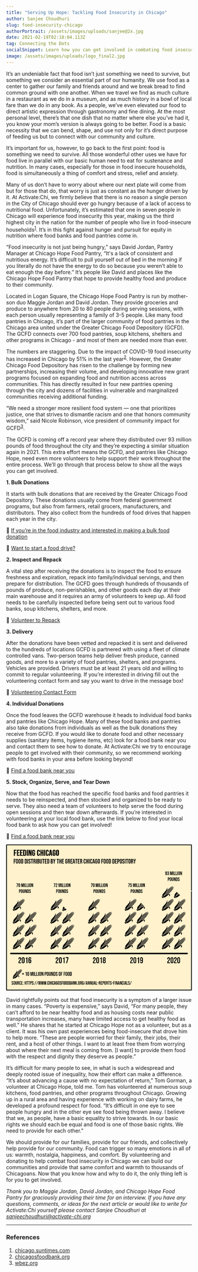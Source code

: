 ```yaml
---
title: "Serving Up Hope: Tackling Food Insecurity in Chicago"
author: Sanjee Choudhuri
slug: food-insecurity-chicago
authorPortrait: /assets/images/uploads/sanjee@2x.jpg
date: 2021-02-19T02:18:04.113Z
tag: Connecting the Dots
socialSnippet: Learn how you can get involved in combating food insecurity in Chicago!
image: /assets/images/uploads/logo_final2.jpg
---
```


It’s an undeniable fact that food isn’t just something we need to survive, but something we consider an essential part of our humanity. We use food as a center to gather our family and friends around and we break bread to find common ground with one another. When we travel we find as much culture in a restaurant as we do in a museum, and as much history in a bowl of local fare than we do in any book. As a people, we’ve even elevated our food to direct artistic expression through gastronomy and fine dining. At the most personal level, there’s that one dish that no matter where else you’ve had it, you know your mom’s version is always going to be better. Food is a basic necessity that we can bend, shape, and use not only for it’s direct purpose of feeding us but to connect with our community and culture.

It’s important for us, however, to go back to the first point: food is something we need to survive. All those wonderful other uses we have for food live in parallel with our basic human need to eat for sustenance and nutrition. In many cases, especially for those in food insecure households, food is simultaneously a thing of comfort and stress, relief and anxiety.

Many of us don’t have to worry about where our next plate will come from but for those that do, that worry is just as constant as the hunger driven by it. At Activate:Chi, we firmly believe that there is no reason a single person in the City of Chicago should ever go hungry because of a lack of access to nutritional food. Unfortunately, it’s estimated that one in seven people in Chicago will experience food insecurity this year, making us the third highest city in the nation for the number of people who live in food-insecure households<sup>[1](https://chicago.suntimes.com/2020/11/15/21563990/chicago-food-dispensary-struggles-amplified-by-pandemic-help)</sup>. It’s in this fight against hunger and pursuit for equity in nutrition where food banks and food pantries come in.

“Food insecurity is not just being hungry,” says David Jordan, Pantry Manager at Chicago Hope Food Pantry, “It's a lack of consistent and nutritious energy. It’s difficult to pull yourself out of bed in the morning if you literally do not have the energy to do so because you weren’t able to eat enough the day before.” It’s people like David and places like the Chicago Hope Food Pantry that hope to provide healthy food and produce to their community.

Located in Logan Square, the Chicago Hope Food Pantry is run by mother-son duo Maggie Jordan and David Jordan. They provide groceries and produce to anywhere from 20 to 80 people during serving sessions, with each person usually representing a family of 3-5 people. Like many food pantries in Chicago, it’s part of the larger community of food pantries in the Chicago area united under the Greater Chicago Food Depository (GCFD). The GCFD connects over 700 food pantries, soup kitchens, shelters and other programs in Chicago - and most of them are needed more than ever.

The numbers are staggering. Due to the impact of COVID-19 food insecurity has increased in Chicago by 51% in the last year<sup>[2](https://www.chicagosfoodbank.org/wp-content/uploads/2020/12/Food-Depository-Hunger-Report-Dec-2020.pdf)</sup>. However, the Greater Chicago Food Depository has risen to the challenge by forming new partnerships, increasing their volume, and developing innovative new grant programs focused on expanding food and nutrition access across communities. This has directly resulted in four new pantries opening through the city and dozens of facilities in vulnerable and marginalized communities receiving additional funding.

“We need a stronger more resilient food system — one that prioritizes justice, one that strives to dismantle racism and one that honors community wisdom,” said Nicole Robinson, vice president of community impact for GCFD<sup>[3](https://www.wbez.org/stories/to-keep-up-with-pandemic-demands-chicago-food-pantries-expand-and-get-a-facelift/5077bd81-0126-4050-8f43-335e2ed71cf9)</sup>.

The GCFD is coming off a record year where they distributed over 93 million pounds of food throughout the city and they’re expecting a similar situation again in 2021. This extra effort means the GCFD, and pantries like Chicago Hope, need even more volunteers to help support their work throughout the entire process. We’ll go through that process below to show all the ways you can get involved.

**1. Bulk Donations**

It starts with bulk donations that are received by the Greater Chicago Food Depository. These donations usually come from federal government programs, but also from farmers, retail grocers, manufacturers, and distributors. They also collect from the hundreds of food drives that happen each year in the city.

🔗 [If you’re in the food industry and interested in making a bulk food donation](https://www.chicagosfoodbank.org/food-industry-donations)

🔗 [Want to start a food drive?](https://myfooddrive.org/home.php)

**2. Inspect and Repack**

A vital step after receiving the donations is to inspect the food to ensure freshness and expiration, repack into family/individual servings, and then prepare for distribution. The GCFD goes through hundreds of thousands of pounds of produce, non-perishables, and other goods each day at their main warehouse and it requires an army of volunteers to keep up. All food needs to be carefully inspected before being sent out to various food banks, soup kitchens, shelters, and more.

🔗 [Volunteer to Repack](https://volunteers.chicagosfoodbank.org/index.php?section=IndividualOpportunities&action=calendar)

[](https://volunteers.chicagosfoodbank.org/index.php?section=IndividualOpportunities&action=calendar)**3. Delivery**

After the donations have been vetted and repacked it is sent and delivered to the hundreds of locations GCFD is partnered with using a fleet of climate controlled vans. Two-person teams help deliver fresh produce, canned goods, and more to a variety of food pantries, shelters, and programs. Vehicles are provided. Drivers must be at least 21 years old and willing to commit to regular volunteering. If you’re interested in driving fill out the volunteering contact form and say you want to drive in the message box!

🔗 [Volunteering Contact Form](https://www.chicagosfoodbank.org/contact/?subject=Volunteer%20inquiry)

**4. Individual Donations**

Once the food leaves the GCFD warehouse it heads to individual food banks and pantries like Chicago Hope. Many of these food banks and pantries also take donations from individuals as well as the bulk donations they receive from GCFD. If you would like to donate food and other necessary supplies (sanitary items, hygiene items, etc) look for a food bank near you and contact them to see how to donate. At Activate:Chi we try to encourage people to get involved with their community, so we recommend working with food banks in your area before looking beyond!

🔗 [Find a food bank near you](https://www.chicagosfoodbank.org/find-food/)

**5. Stock, Organize, Serve, and Tear Down**

Now that the food has reached the specific food banks and food pantries it needs to be reinspected, and then stocked and organized to be ready to serve. They also need a team of volunteers to help serve the food during open sessions and then tear down afterwards. If you’re interested in volunteering at your local food bank, use the link below to find your local food bank to ask how you can get involved!

🔗 [Find a food bank near you](https://www.chicagosfoodbank.org/find-food/)

![Food distributed by the greater Chicago Food Repository from 2016 through 2020. In 2020 they donated 93 million pounds, 18 million pounds more than in 2019.](/assets/images/uploads/yellow.png)

David rightfully points out that food insecurity is a symptom of a larger issue in many cases. “Poverty is expensive,” says David, “For many people, they can’t afford to be near healthy food and as housing costs near public transportation increases, many have limited access to get healthy food as well.” He shares that he started at Chicago Hope not as a volunteer, but as a client. It was his own past experiences being food-insecure that drove him to help more. “These are people worried for their family, their jobs, their rent, and a host of other things. I want to at least free them from worrying about where their next meal is coming from. \[I want] to provide them food with the respect and dignity they deserve as people.”

It’s difficult for many people to see, in what is such a widespread and deeply rooted issue of inequality, how their effort can make a difference. “It’s about advancing a cause with no expectation of return,” Tom Gorman, a volunteer at Chicago Hope, told me. Tom has volunteered at numerous soup kitchens, food pantries, and other programs throughout Chicago. Growing up in a rural area and having experience with working on dairy farms, he developed a profound respect for food. “It’s difficult in one eye to see people hungry and in the other eye see food being thrown away. I believe that we, as people, have a basic equality to strive towards. In our basic rights we should each be equal and food is one of those basic rights. We need to provide for each other.”

We should provide for our families, provide for our friends, and collectively help provide for our community. Food can trigger so many emotions in all of us: warmth, nostalgia, happiness, and comfort. By volunteering and donating to help combat food insecurity in Chicago we can build our communities and provide that same comfort and warmth to thousands of Chicagoans. Now that you know how and why to do it, the only thing left is for you to get involved.

_Thank you to Maggie Jordan, David Jordan, and Chicago Hope Food Pantry for graciously providing their time for an interview. If you have any questions, comments, or ideas for the next article or would like to write for Activate:Chi yourself please contact Sanjee Choudhuri at [sanjeechoudhuri@activate-chi.org](mailto:sanjeechoudhuri@activate-chi.org)_

---

### References

1. [chicago.suntimes.com](https://chicago.suntimes.com/2020/11/15/21563990/chicago-food-dispensary-struggles-amplified-by-pandemic-help)
2. [chicagosfoodbank.org](https://www.chicagosfoodbank.org/wp-content/uploads/2020/12/Food-Depository-Hunger-Report-Dec-2020)
3. [wbez.org](https://www.wbez.org/stories/to-keep-up-with-pandemic-demands-chicago-food-pantries-expand-and-get-a-facelift/5077bd81-0126-4050-8f43-335e2ed71cf9)
